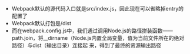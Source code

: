 - Webpack默认的源代码入口就是src/index.js，因此现在可以省略掉entry的配置了
- Webpack默认打包是/dist
- 而在webpack.config.js中，我们通过调用Node.js的路径拼装函数——path.join，将__dirname（Node.js内置全局变量，值为当前文件所在的绝对路径）与dist（输出目录）连接起
来，得到了最终的资源输出路径
